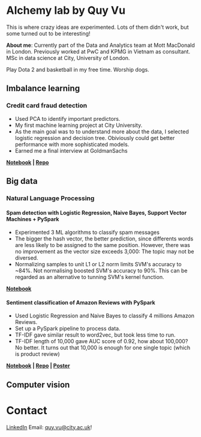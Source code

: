 # Alchemy lab by Quy Vu
This is where crazy ideas are experimented. Lots of them didn't work, but some turned out to be interesting!

<b> About me</b>: Currently part of the Data and Analytics team at Mott MacDonald in London. Previously worked at PwC and KPMG in Vietnam as consultant. MSc in data science at City, University of London.  

Play Dota 2 and basketball in my free time. Worship dogs.

## Imbalance learning
### Credit card fraud detection
- Used PCA to identify important predictors. 
- My first machine learning project at City University. 
- As the main goal was to to understand more about the data, I selected logistic regression and decision tree. Obiviously could get better performance with more sophisticated models.
- Earned me a final interview at GoldmanSachs

<b>[Notebook](https://github.com/quyvx/Alchemy/blob/master/City/Courseworks/Credit%20card%20fraud%20detection%20with%20Logistic%20Regression%20and%20Decision%20Tree/Submission.ipynb) | [Repo](https://github.com/quyvx/Alchemy/tree/master/City/Courseworks/Credit%20card%20fraud%20detection%20with%20Logistic%20Regression%20and%20Decision%20Tree)</b>

## Big data
### Natural Language Processing
#### Spam detection with Logistic Regression, Naive Bayes, Support Vector Machines + PySpark
- Experimented 3 ML algorithms to classify spam messages
- The bigger the hash vector, the better prediction, since differents words are less likely to be assigned to the same position. However, there was no improvement as the vector size exceeds 3,000: The topic may not be diversed.
- Normalizing samples to unit L1 or L2 norm limits SVM's accuracy to ~84%. Not normalising boosted SVM's accuracy to 90%. This can be regarded as an alternative to tunning SVM's kernel function.

<b> [Notebook](https://github.com/quyvx/Alchemy/blob/master/City/Courseworks/Spam%20Detection%20with%20PySpark.ipynb)</b>

#### Sentiment classification of Amazon Reviews with PySpark
- Used Logistic Regression and Naive Bayes to classify 4 millions Amazon Reviews.
- Set up a PySpark pipeline to process data.
- TF-IDF gave similar result to word2vec, but took less time to run.
- TF-IDF length of 10,000 gave AUC score of 0.92, how about 100,000? No better. It turns out that 10,000 is enough for one single topic (which is product review)

<b>[Notebook](https://github.com/quyvx/Alchemy/blob/master/City/Courseworks/Sentiment%20classification%20with%20PySpark/Code.ipynb) | [Repo](https://github.com/quyvx/Alchemy/tree/master/City/Courseworks/Sentiment%20classification%20with%20PySpark) | 
  [Poster](https://camo.githubusercontent.com/fb353f672e97b343d66c00a656430b4294d6fb62/68747470733a2f2f692e696d6775722e636f6d2f5234636a6a71502e6a7067)</b>

## Computer vision
### 

# Contact
 [LinkedIn](https://www.linkedin.com/in/quyvx/) 
 Email: quy.vu@city.ac.uk!
